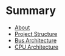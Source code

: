 # Summary

- [About](./about.md)
- [Project Structure](./repo_structure.md)
- [Bus Architecture](./bus.md)
- [CPU Architecture](./cpu_arch.md)
